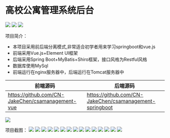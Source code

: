 # 高校公寓管理系统后台

![](https://img.shields.io/badge/license-MIT-blue) ![](https://img.shields.io/badge/version-V1.0-green) ![](https://img.shields.io/badge/blog-jakechen.top-red)


项目简介：
- 本项目采用前后端分离模式,非常适合初学者用来学习springboot和vue.js
- 前端采用Vue.js+Element UI框架
- 后端采用Spring Boot+MyBatis+Shiro框架，接口风格为Restful风格
- 数据库使用MySql
- 前端运行在nginx服务器中，后端运行在Tomcat服务器中

|  前端源码   | 后端源码   |
| ------------ |  ------------ |
| https://github.com/CN-JakeChen/csamanagement-vue  | https://github.com/CN-JakeChen/csamanagement-springboot  |

![](https://jakechen.top/wp-content/uploads/2020/07/upup.png)

项目截图：
![](https://jakechen.top/wp-content/uploads/2020/07/denglu.jpg)
![](https://jakechen.top/wp-content/uploads/2020/07/csa_zhuye.jpg)
![](https://jakechen.top/wp-content/uploads/2020/07/csa_shangchuan-2.jpg)
![](https://jakechen.top/wp-content/uploads/2020/07/csa_yonghu.jpg)
![](https://jakechen.top/wp-content/uploads/2020/07/csa_qinshi.jpg)
![](https://jakechen.top/wp-content/uploads/2020/07/csa_qinshi1.jpg)
![](https://jakechen.top/wp-content/uploads/2020/07/csa_qinshi2.jpg)
![](https://jakechen.top/wp-content/uploads/2020/07/csa_weishengjilu.jpg)
![](https://jakechen.top/wp-content/uploads/2020/07/csa_weishengguanli.jpg)
![](https://jakechen.top/wp-content/uploads/2020/07/csa_weishengguanli1.jpg)
![](https://jakechen.top/wp-content/uploads/2020/07/csa_wailairenyuan.jpg)
![](https://jakechen.top/wp-content/uploads/2020/07/csa_wailairenyuanguanli.jpg)
![](https://jakechen.top/wp-content/uploads/2020/07/csa_wailairenyuanguanli.jpg)
![](https://jakechen.top/wp-content/uploads/2020/07/csa_xueshenglifanxiao.jpg)
![](https://jakechen.top/wp-content/uploads/2020/07/csa_tongji.jpg)
